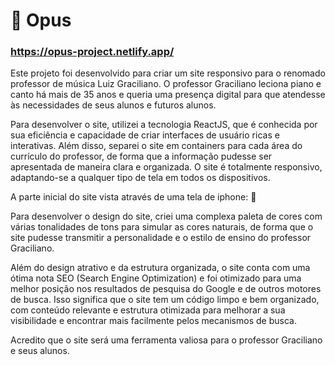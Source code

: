 # :musical_keyboard: Opus

 ### https://opus-project.netlify.app/ 

Este projeto foi desenvolvido para criar um site responsivo para o renomado professor de música Luiz Graciliano. 
O professor Graciliano leciona piano e canto há mais de 35 anos e queria uma presença digital para que atendesse às necessidades de 
seus alunos e futuros alunos.

Para desenvolver o site, utilizei a tecnologia ReactJS, que é conhecida por sua eficiência e capacidade de criar interfaces de usuário ricas e interativas. Além disso, 
separei o site em containers para cada área do currículo do professor, de forma que a informação pudesse ser apresentada de maneira clara e organizada.
O site é totalmente responsivo, adaptando-se a qualquer tipo de tela em todos os dispositivos.


A parte inicial do site vista através de uma tela de iphone: :iphone:


Para desenvolver o design do site, criei uma complexa paleta de cores com várias tonalidades de tons para simular as 
cores naturais, de forma que o site pudesse transmitir a personalidade e o estilo de ensino do professor Graciliano.


Além do design atrativo e da estrutura organizada, o site conta com uma ótima nota SEO (Search Engine Optimization) e foi 
otimizado para uma melhor posição nos resultados de pesquisa do Google e de outros motores de busca. Isso significa que o site tem um 
código limpo e bem organizado, com conteúdo relevante e estrutura otimizada para 
melhorar a sua visibilidade e encontrar mais facilmente pelos mecanismos de busca.

Acredito que o site será uma ferramenta valiosa para o professor Graciliano e seus alunos. 




